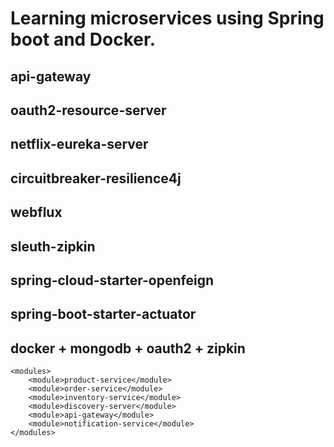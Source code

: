 # Learning microservices using Spring boot and Docker.

## api-gateway
## oauth2-resource-server
## netflix-eureka-server
## circuitbreaker-resilience4j




## webflux
## sleuth-zipkin
## spring-cloud-starter-openfeign
## spring-boot-starter-actuator
## docker + mongodb + oauth2 + zipkin

    <modules>
        <module>product-service</module>
        <module>order-service</module>
        <module>inventory-service</module>
        <module>discovery-server</module>
        <module>api-gateway</module>
        <module>notification-service</module>
    </modules>
